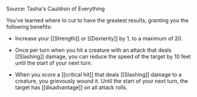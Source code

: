 Source: Tasha's Cauldron of Everything

You've learned where to cut to have the greatest results, granting you the following benefits:

- Increase your [[Strength]] or [[Dexterity]] by 1, to a maximum of 20.

- Once per turn when you hit a creature with an attack that deals [[Slashing]] damage, you can reduce the speed of the target by 10 feet until the start of your next turn.

- When you score a [[critical hit]] that deals [[Slashing]] damage to a creature, you grievously wound it. Until the start of your next turn, the target has [[disadvantage]] on all attack rolls.
